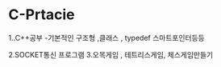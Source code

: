 # C-Prtacie

1..C++공부
-기본적인 구조형 ,클래스 , typedef 스마트포인터등등

2.SOCKET통신 프로그램
3.오목게임 , 테트리스게임, 체스게임만들기



